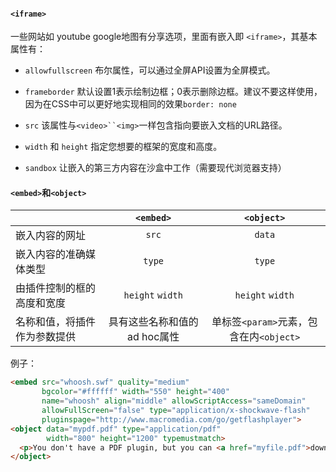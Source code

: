 #### **`<iframe>`**

一些网站如 youtube google地图有分享选项，里面有嵌入即 `<iframe>`，其基本属性有：

- `allowfullscreen`
  布尔属性，可以通过全屏API设置为全屏模式。

- `frameborder`
  默认设置1表示绘制边框；0表示删除边框。建议不要这样使用，因为在CSS中可以更好地实现相同的效果`border: none`

- `src`
  该属性与`<video>``<img>`一样包含指向要嵌入文档的URL路径。

- `width` 和 `height`
  指定您想要的框架的宽度和高度。

- `sandbox` 
  让嵌入的第三方内容在沙盒中工作（需要现代浏览器支持）

#### `<embed>`和`<object>`

|                              |          `<embed>`           |               `<object>`                |
| :--------------------------- | :--------------------------: | :-------------------------------------: |
| 嵌入内容的网址               |            `src`             |                 `data`                  |
| 嵌入内容的准确媒体类型       |            `type`            |                 `type`                  |
| 由插件控制的框的高度和宽度   |     `height`     `width`     |          `height`     `width`           |
| 名称和值，将插件作为参数提供 | 具有这些名称和值的ad hoc属性 | 单标签`<param>`元素，包含在内`<object>` |

例子：

```html
<embed src="whoosh.swf" quality="medium"
       bgcolor="#ffffff" width="550" height="400"
       name="whoosh" align="middle" allowScriptAccess="sameDomain"
       allowFullScreen="false" type="application/x-shockwave-flash"
       pluginspage="http://www.macromedia.com/go/getflashplayer">
<object data="mypdf.pdf" type="application/pdf"
        width="800" height="1200" typemustmatch>
  <p>You don't have a PDF plugin, but you can <a href="myfile.pdf">download the PDF file.</a></p>
</object>
```

